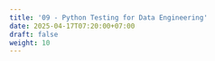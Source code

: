 ```yaml
---
title: '09 - Python Testing for Data Engineering'
date: 2025-04-17T07:20:00+07:00
draft: false
weight: 10
---
```

